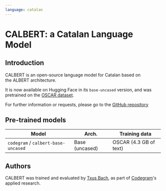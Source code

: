 ```yaml
---
language: catalan
---
```


# CALBERT: a Catalan Language Model

## Introduction

CALBERT is an open-source language model for Catalan based on the ALBERT architecture. 

It is now available on Hugging Face in its `base-uncased` version, and was pretrained on the [OSCAR dataset](https://traces1.inria.fr/oscar/).

For further information or requests, please go to the [GitHub repository](https://github.com/codegram/calbert)

## Pre-trained models

| Model                               |  Arch.           | Training data                     |
|-------------------------------------|------------------|-----------------------------------|
| `codegram` / `calbert-base-uncased` |  Base (uncased)  | OSCAR (4.3 GB of text)            |


## Authors 

CALBERT was trained and evaluated by [Txus Bach](https://twitter.com/txustice), as part of [Codegram](https://www.codegram.com)'s applied research.


